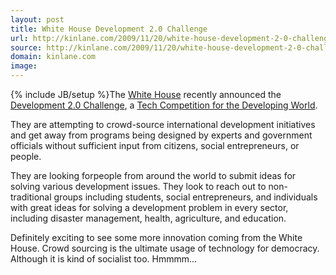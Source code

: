 ```yaml
---
layout: post
title: White House Development 2.0 Challenge
url: http://kinlane.com/2009/11/20/white-house-development-2-0-challenge/
source: http://kinlane.com/2009/11/20/white-house-development-2-0-challenge/
domain: kinlane.com
image: 
---
```

{% include JB/setup %}The <a class="zem_slink" title="White House" rel="geolocation" href="http://maps.google.com/maps?ll=38.89767,-77.03655&amp;spn=0.01,0.01&amp;q=38.89767,-77.03655%20%28White%20House%29&amp;t=h">White House</a> recently announced the <a href="http://www.whitehouse.gov/open/innovations/Development-2-point-0-Challenge">Development 2.0 Challenge</a>, a <a href="http://www.whitehouse.gov/open/innovations/Development-2-point-0-Challenge">Tech Competition for the Developing World</a>.<p></p>
They are attempting to crowd-source international development initiatives and get away from programs being designed by experts and government officials without sufficient input from citizens, social entrepreneurs, or people.<p></p>
They are looking forpeople from around the world to submit ideas for solving various development issues. They look to reach out to non-traditional groups including students, social entrepreneurs, and individuals with great ideas for solving a development problem in every sector, including disaster management, health, agriculture, and education.<p></p>
Definitely exciting to see some more innovation coming from the White House. Crowd sourcing is the ultimate usage of technology for democracy. Although it is kind of socialist too. Hmmmm...
